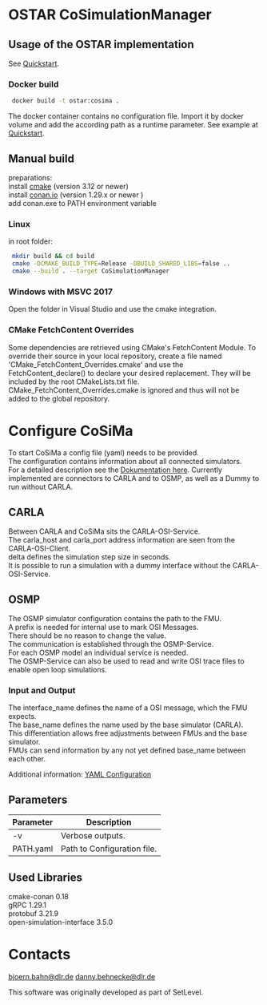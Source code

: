 # OSTAR CoSimulationManager

## Usage of the OSTAR implementation
See [Quickstart](https://github.com/DLR-TS/OSTAR-Quickstart).

### Docker build

```sh
 docker build -t ostar:cosima .
```

The docker container contains no configuration file. Import it by docker volume and add the according path as a runtime parameter. See example at [Quickstart](https://github.com/DLR-TS/OSTAR-Quickstart).

## Manual build

preparations:\
install [cmake](https://cmake.org/) (version 3.12 or newer)\
install [conan.io](https://conan.io/) (version 1.29.x or newer )\
add conan.exe to PATH environment variable

### Linux

in root folder:
```sh
 mkdir build && cd build
 cmake -DCMAKE_BUILD_TYPE=Release -DBUILD_SHARED_LIBS=false ..
 cmake --build . --target CoSimulationManager
```

### Windows with MSVC 2017
Open the folder in Visual Studio and use the cmake integration.


### CMake FetchContent Overrides
Some dependencies are retrieved using CMake's FetchContent Module. To override their source in your local repository, create a file named 'CMake_FetchContent_Overrides.cmake' and use the FetchContent_declare() to declare your desired replacement. They will be included by the root CMakeLists.txt file. CMake_FetchContent_Overrides.cmake is ignored and thus will not be added to the global repository. 

# Configure CoSiMa
To start CoSiMa a config file (yaml) needs to be provided.\
The configuration contains information about all connected simulators.\
For a detailed description see the [Dokumentation here](https://github.com/DLR-TS/CoSiMa/blob/master/Configuration.md).
Currently implemented are connectors to CARLA and to OSMP, as well as a Dummy to run without CARLA.

## CARLA
Between CARLA and CoSiMa sits the CARLA-OSI-Service.\
The carla_host and carla_port address information are seen from the CARLA-OSI-Client.\
delta defines the simulation step size in seconds.\
It is possible to run a simulation with a dummy interface without the CARLA-OSI-Service.

## OSMP
The OSMP simulator configuration contains the path to the FMU.\
A prefix is needed for internal use to mark OSI Messages.\
There should be no reason to change the value.\
The communication is established through the OSMP-Service.\
For each OSMP model an individual service is needed.\
The OSMP-Service can also be used to read and write OSI trace files to enable open loop simulations.

### Input and Output
The interface_name defines the name of a OSI message, which the FMU expects.\
The base_name defines the name used by the base simulator (CARLA).\
This differentiation allows free adjustments between FMUs and the base simulator.\
FMUs can send information by any not yet defined base_name between each other.

Additional information: [YAML Configuration](https://github.com/DLR-TS/CoSiMa/blob/master/Configuration.md)

## Parameters
| Parameter | Description |
| ------ | ------ |
| -v | Verbose outputs. |
| PATH.yaml | Path to Configuration file. |

## Used Libraries

cmake-conan 0.18\
gRPC 1.29.1\
protobuf 3.21.9\
open-simulation-interface 3.5.0

# Contacts

bjoern.bahn@dlr.de
danny.behnecke@dlr.de

This software was originally developed as part of SetLevel.
